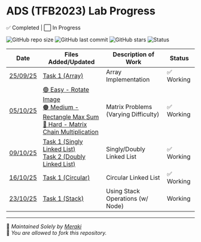 # ADS (TFB2023) Lab Progress

✅ Completed | ⬜ In Progress

![GitHub repo size](https://img.shields.io/github/repo-size/Ikarem/ADS-TFB2023)
![GitHub last commit](https://img.shields.io/github/last-commit/Ikarem/ADS-TFB2023)
![GitHub stars](https://img.shields.io/github/stars/Ikarem/ADS-TFB2023?style=social)
![Status](https://img.shields.io/badge/Status-Active-brightgreen)

| Date       | Files Added/Updated         | Description of Work      |    Status    |
|------------|-----------------------------|--------------------------|--------------|
| [25/09/25](./25-09-25/) | [Task 1 (Array)](./25-09-25/task_1.cpp)|  Array Implementation |✅ Working  |
| [05/10/25](./05-10-25/) | [🟢 Easy - Rotate Image](./05-10-25/easy.cpp)<br>[🟠 Medium - Rectangle Max Sum](./05-10-25/medium.cpp)<br>[🔴 Hard - Matrix Chain Multiplication](./05-10-25/hard.cpp) |  Matrix Problems (Varying Difficulty) |✅ Working  |
| [09/10/25](./09-10-25/) | [Task 1 (Singly Linked List)](./09-10-25/task_1.cpp)<br>[Task 2 (Doubly Linked List)](./09-10-25/task_2.cpp)|  Singly/Doubly Linked List |✅ Working  |
| [16/10/25](./16-10-25/) | [Task 1 (Circular)](./16-10-25/task_1.cpp)|  Circular Linked List |✅ Working  |
| [23/10/25](./23-10-25/) | [Task 1 (Stack)](./23-10-25/task_1.cpp)| Using Stack Operations (w/ Node) | Working |


---
🧠 *Maintained Solely by [Meraki](https://github.com/Ikarem)*  
🔁 *You are allowed to fork this repository.*
